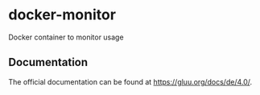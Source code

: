 # docker-monitor
Docker container to monitor usage 

## Documentation

The official documentation can be found at https://gluu.org/docs/de/4.0/.

